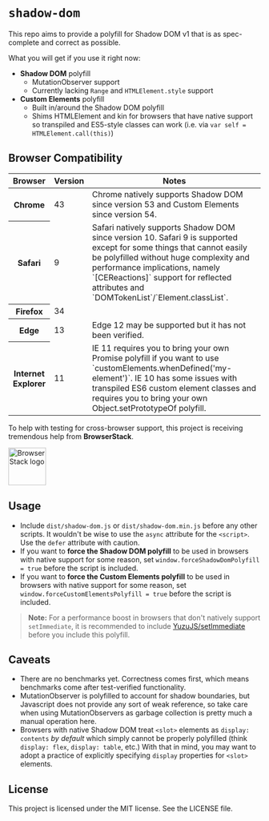 # `shadow-dom`

This repo aims to provide a polyfill for Shadow DOM v1 that is as spec-complete and correct as possible. 

What you will get if you use it right now:

- **Shadow DOM** polyfill
  - MutationObserver support
  - Currently lacking `Range` and `HTMLElement.style` support
- **Custom Elements** polyfill
  - Built in/around the Shadow DOM polyfill
  - Shims HTMLElement and kin for browsers that have native support 
    so transpiled and ES5-style classes can work 
    (i.e. via `var self = HTMLElement.call(this)`)

## Browser Compatibility

<table>
  <thead>
    <tr>
      <th>Browser</th>
      <th>Version</th>
      <th>Notes</th>
    </tr>
  </thead>
  <tbody>
    <tr>
      <th>Chrome</th>
      <td>43</td>
      <td>Chrome natively supports Shadow DOM since version 53 and Custom Elements since version 54.</td>
    </tr>
    <tr>
      <th>Safari</th>
      <td>9</td>
      <td>Safari natively supports Shadow DOM since version 10. Safari 9 is supported except for some things that cannot easily be polyfilled without huge complexity and performance implications, namely `[CEReactions]` support for reflected attributes and `DOMTokenList`/`Element.classList`.</td>
    </tr>
    <tr>
      <th>Firefox</th>
      <td>34</td>
      <td></td>
    </tr>
    <tr>
      <th>Edge</th>
      <td>13</td>
      <td>Edge 12 may be supported but it has not been verified.</td>
    </tr>
    <tr>
      <th>Internet Explorer</th>
      <td>11</td>
      <td>IE 11 requires you to bring your own Promise polyfill if you want to use `customElements.whenDefined('my-element')`. IE 10 has some issues with transpiled ES6 custom element classes and requires you to bring your own Object.setPrototypeOf polyfill.</td>
    </tr>
  </tbody>
</table>

To help with testing for cross-browser support, this project is receiving tremendous help from **BrowserStack**.

<a href="https://browserstack.com">
  <img src="https://cdn.rawgit.com/tuespetre/shadow-dom/browserstack-logo/Logo-01.svg" height="75" alt="BrowserStack logo" />
</a>

## Usage

- Include `dist/shadow-dom.js` or `dist/shadow-dom.min.js` before any other scripts.
It wouldn't be wise to use the `async` attribute for the `<script>`. Use the `defer` 
attribute with caution.
- If you want to **force the Shadow DOM polyfill** to be used in browsers with native support for some reason,
set `window.forceShadowDomPolyfill = true` before the script is included.
- If you want to **force the Custom Elements polyfill** to be used in browsers with native support for some reason,
set `window.forceCustomElementsPolyfill = true` before the script is included.

> **Note:** For a performance boost in browsers that don't natively support `setImmediate`, it is recommended 
> to include [YuzuJS/setImmediate](https://github.com/YuzuJS/setImmediate) before you include this polyfill.

## Caveats

- There are no benchmarks yet. Correctness comes first, which means
  benchmarks come after test-verified functionality. 
- MutationObserver is polyfilled to account for shadow boundaries,
  but Javascript does not provide any sort of weak reference, so take
  care when using MutationObservers as garbage collection is pretty
  much a manual operation here.
- Browsers with native Shadow DOM treat `<slot>` elements as `display: contents` 
  *by default* which simply cannot be properly polyfilled (think `display: flex`, 
  `display: table`, etc.) With that in mind, you may want to adopt a practice
  of explicitly specifying `display` properties for `<slot>` elements.

## License

This project is licensed under the MIT license. See the LICENSE file.
